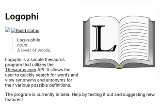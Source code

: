 [<img src="https://github.com/mousebyte/Logophi/blob/master/Resources/logophi.png" align="right" />](https://github.com/mousebyte/Logophi/blob/master/Resources/logophi.png)
# Logophi
[![](https://img.shields.io/github/release-pre/mousebyte/logophi.svg)](http://github.com/mousebyte/logophi) [![Build status](https://ci.appveyor.com/api/projects/status/bywa6ocofcjyy0e3?svg=true)](https://ci.appveyor.com/project/mousebyte/logophi)
>**Log·o·phile**  
>*noun*:  
>A lover of words.  

Logophi is a simple thesaurus program that utilizes the [Thesaurus.com](http://thesaurus.com) API. It allows the user to quickly search for words and view synonyms and antonyms for their various possible definitions.

The program is currently in beta. Help by testing it out and suggesting new features!
